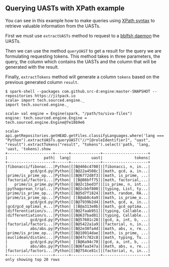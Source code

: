 ## Querying UASTs with XPath example

You can see in this example how to make queries using [XPath syntax](https://www.w3.org/TR/xpath/) to retrieve valuable information from the UASTs.

First we must use `extractUASTs` method to request to a [bblfsh daemon](https://github.com/bblfsh/bblfshd) the UASTs.

Then we can use the method `queryUAST` to get a result for the query we are formulating requesting tokens.  This method takes in three parameters, the query, the column which contains the UASTs and the column that will be generated with the result.

Finally, `extractTokens` method will generate a column `tokens` based on the previous generated column `result`.

```
$ spark-shell --packages com.github.src-d:engine:master-SNAPSHOT --repositories https://jitpack.io
scala> import tech.sourced.engine._
import tech.sourced.engine._

scala> val engine = Engine(spark, "/path/to/siva-files")
engine: tech.sourced.engine.Engine = tech.sourced.engine.Engine@7e18b9e6

scala> api.getRepositories.getHEAD.getFiles.classifyLanguages.where('lang === "Python").extractUASTs.queryUAST("//*[@roleIdentifier]", "uast", "result").extractTokens("result", "tokens").select('path, 'lang, 'uast, 'tokens).show
+--------------------+------+-------------+--------------------+
|                path|  lang|         uast|              tokens|
+--------------------+------+-------------+--------------------+
|fibonacci/fibonac...|Python|[[B@466c4700]|[fibonacci, n, in...|
|          gcd/gcd.py|Python|[[B@22a4508c]|[math, gcd, a, in...|
|prime/is_prime_op...|Python|[[B@6772d8f3]|[math, is_prime, ...|
|factorial/factori...|Python| [[B@86bff75]|[math, factorial,...|
|   prime/is_prime.py|Python|[[B@2c1bed3f]|[is_prime, n, int...|
|pythagorean_tripl...|Python|[[B@2cbbf800]|[typing, List, ty...|
|prime/is_prime_op...|Python|[[B@5d7f1824]|[math, random, RA...|
|prime/is_prime_op...|Python| [[B@ab8c4a9]|[math, is_prime_o...|
|          gcd/gcd.py|Python|[[B@7939b2d4]|[math, gcd, a, in...|
|gcd/gcd_optimal_e...|Python| [[B@a313e0b]|[math, gcd_optima...|
|differentiation/s...|Python|[[B@2faab951]|[typing, Callable...|
|differentiation/s...|Python|[[B@637bad81]|[typing, Callable...|
|          gcd/gcd.py|Python|[[B@57601c28]|[gcd, a, int, b, ...|
|factorial/factori...|Python|[[B@5422a1a9]|[factorial, n, in...|
|          abs/abs.py|Python|[[B@2e38fa4d]|[math, abs, x, re...|
|prime/is_prime_op...|Python|[[B@10914dae]|[math, is_prime, ...|
|euclidean/distanc...|Python|[[B@47c782c8]|[math, typing, Tu...|
|          gcd/gcd.py|Python| [[B@6a94c70]|[gcd, a, int, b, ...|
|          abs/abs.py|Python|[[B@6faa347a]|[math, abs, x, re...|
|factorial/factori...|Python|[[B@754ce81c]|[factorial, n, in...|
+--------------------+------+-------------+--------------------+
only showing top 20 rows

```
